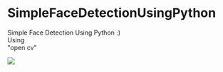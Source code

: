 # SimpleFaceDetectionUsingPython
Simple Face Detection Using Python :) 
<br>
Using<br>
"open cv"

<img src="https://miro.medium.com/max/1942/0*lKD8sDQ9fAXt70VC.gif">
